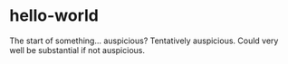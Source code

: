 # hello-world
The start of something... auspicious? Tentatively auspicious.
Could very well be substantial if not auspicious.
